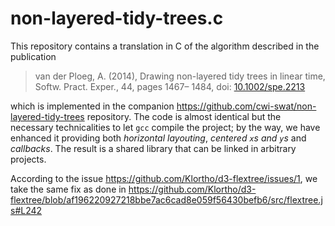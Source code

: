 # non-layered-tidy-trees.c

This repository contains a translation in C of the algorithm described in the publication

>van der Ploeg, A. (2014), Drawing non-layered tidy trees in linear time, Softw. Pract. Exper., 44, pages 1467– 1484, doi: [10.1002/spe.2213](https://doi.org/10.1002/spe.2213)

which is implemented in the companion https://github.com/cwi-swat/non-layered-tidy-trees repository. The code is almost identical but the necessary technicalities to let `gcc` compile the project; by the way, we have enhanced it providing both *horizontal layouting*, *centered `x`s and `y`s* and *callbacks*. The result is a shared library that can be linked in arbitrary projects.

According to the issue https://github.com/Klortho/d3-flextree/issues/1, we take the same fix as done in https://github.com/Klortho/d3-flextree/blob/af196220927218bbe7ac6cad8e059f56430befb6/src/flextree.js#L242
